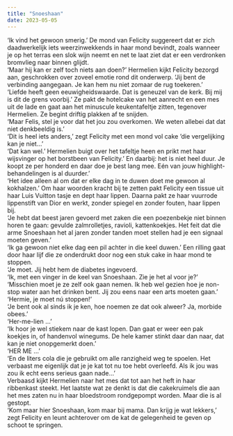 ```yaml
---
title: "Snoeshaan"
date: 2023-05-05
---
```


 ‘Ik vind het gewoon smerig.’ De mond van Felicity suggereert dat er zich daadwerkelijk iets weerzinwekkends in haar mond bevindt, zoals wanneer je op het terras een slok wijn neemt en net te laat ziet dat er een verdronken bromvlieg naar binnen glijdt.  
‘Maar hij kan er zelf toch niets aan doen?’ Hermelien kijkt Felicity bezorgd aan, geschrokken over zoveel emotie rond dit onderwerp. ‘Jij bent de verbinding aangegaan. Je kan hem nu niet zomaar de rug toekeren.’  
‘Liefde heeft geen eeuwigheidswaarde. Dat is geneuzel van de kerk. Bij mij is dit de grens voorbij.’ Ze pakt de hotelcake van het aanrecht en een mes uit de lade en gaat aan het minuscule keukentafeltje zitten, tegenover Hermelien. Ze begint driftig plakken af te snijden.  
‘Maar Felis, stel je voor dat het jou zou overkomen. We weten allebei dat dat niet denkbeeldig is.’  
‘Dit is heel iets anders,’ zegt Felicity met een mond vol cake ’die vergelijking kan je niet…’   
‘Dat kan wel.’ Hermelien buigt over het tafeltje heen en prikt met haar wijsvinger op het borstbeen van Felicity.’ En daarbij: het is niet heel duur. Je koopt ze per honderd en daar doe je best lang mee. Eén van jouw highlight-behandelingen is al duurder.’  
‘Het idee alleen al om dat er elke dag in te duwen doet me gewoon al kokhalzen.’ Om haar woorden kracht bij te zetten pakt Felicity een tissue uit haar Luis Vuitton tasje en dept haar lippen. Daarna pakt ze haar vuurrode lippenstift van Dior en werkt, zonder spiegel en zonder fouten, haar lippen bij.  
‘Je hebt dat beest jaren gevoerd met zaken die een poezenbekje niet binnen horen te gaan: gevulde zalmrolletjes, ravioli, kattenkoekjes. Het feit dat die arme Snoeshaan het al jaren zonder tanden moet stellen had je een signaal moeten geven.’  
‘Ik ga gewoon niet elke dag een pil achter in die keel duwen.’ Een rilling gaat door haar lijf die ze onderdrukt door nog een stuk cake in haar mond te stoppen.  
‘Je moet. Jij hebt hem de diabetes ingevoerd.  
‘Ik, met een vinger in de keel van Snoeshaan. Zie je het al voor je?’  
‘Misschien moet je ze zelf ook gaan nemen. Ik heb wel gezien hoe je non-stop water aan het drinken bent. Jij zou eens naar een arts moeten gaan.’  
‘Hermie, je moet nú stoppen!’  
‘Je bent ook al sinds ik je ken, hoe noemen ze dat ook alweer? Ja, morbide obees.’  
‘Her-me-lien …’  
‘Ik hoor je wel stiekem naar de kast lopen. Dan gaat er weer een pak koekjes in, of handenvol winegums. De hele kamer stinkt daar dan naar, dat kan je niet onopgemerkt doen.’  
‘HER ME …’  
‘En de liters cola die je gebruikt om alle ranzigheid weg te spoelen. Het verbaast me eigenlijk dat je je kat tot nu toe hebt overleefd. Als ik jou was zou ik echt eens serieus gaan nade…’  
Verbaasd kijkt Hermelien naar het mes dat tot aan het heft in haar ribbenkast steekt. Het laatste wat ze denkt is dat die cakekruimels die aan het mes zaten nu in haar bloedstroom rondgepompt worden. Maar die is al gestopt.  
‘Kom maar hier Snoeshaan, kom maar bij mama. Dan krijg je wat lekkers,’ zegt Felicity en leunt achterover om de kat de gelegenheid te geven op schoot te springen.   

